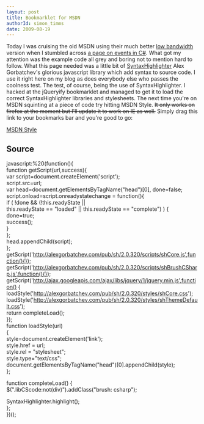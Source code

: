 ```yaml
---
layout: post
title: Bookmarklet for MSDN
authorId: simon_timms
date: 2009-08-19
---
```


Today I was cruising the old MSDN using their much better [low bandwidth](http://www.hanselman.com/blog/LowBandwidthViewAndOtherHiddenAndFutureFeaturesOfMSDN.aspx) version when I stumbled across [a page on events in C#](http://msdn.microsoft.com/en-us/library/aa645739%28VS.71,loband%29.aspx). What got my attention was the example code all grey and boring not to mention hard to follow. What this page needed was a little bit of [SyntaxHighlighter](http://alexgorbatchev.com/wiki/SyntaxHighlighter) Alex Gorbatchev's glorious javascript library which add syntax to source code. I use it right here on my blog as does everybody else who passes the coolness test. The test, of course, being the use of SyntaxHighlighter. I hacked at the jQueryify bookmarklet and managed to get it to load the correct SyntaxHighlighter libraries and stylesheets. The next time you're on MSDN squinting at a piece of code try hitting MSDN Style. <del>It only works on firefox at the moment but I'll update it to work on IE as well.</del> Simply drag this link to your bookmarks bar and you're good to go:

[MSDN Style]()


## Source

  
javascript:%20(function(){  
 function getScript(url,success){  
 var script=document.createElement('script');  
 script.src=url;  
 var head=document.getElementsByTagName("head")[0], done=false;  
 script.onload=script.onreadystatechange = function(){  
 if ( !done && (!this.readyState ||  
 this.readyState == "loaded" || this.readyState == "complete") ) {  
 done=true;  
 success();  
 }  
 };  
 head.appendChild(script);  
 };  
 getScript('http://alexgorbatchev.com/pub/sh/2.0.320/scripts/shCore.js',function(){});  
 getScript('http://alexgorbatchev.com/pub/sh/2.0.320/scripts/shBrushCSharp.js',function(){});  
 getScript('http://ajax.googleapis.com/ajax/libs/jquery/1/jquery.min.js',function() {  
 loadStyle('http://alexgorbatchev.com/pub/sh/2.0.320/styles/shCore.css');  
 loadStyle('http://alexgorbatchev.com/pub/sh/2.0.320/styles/shThemeDefault.css');  
 return completeLoad();  
 });  
 function loadStyle(url)  
 {  
 style=document.createElement('link');  
 style.href = url;  
 style.rel = "stylesheet";  
 style.type="text/css";  
 document.getElementsByTagName("head")[0].appendChild(style);  
 };  
  
 function completeLoad() {  
 $(".libCScode:not(div)").addClass("brush: csharp");  
  
 SyntaxHighlighter.highlight();  
 };  
})();




